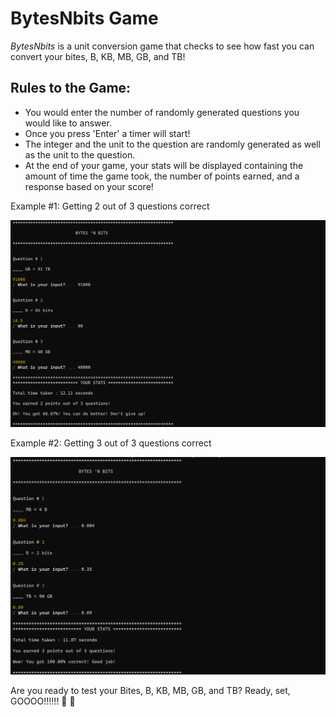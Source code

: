 # BytesNbits Game

*BytesNbits* is a unit conversion game that checks to see how fast you can convert your bites, B, KB, MB, GB, and TB!

## Rules to the Game:
- You would enter the number of randomly generated questions you would like to answer. 
- Once you press 'Enter' a timer will start! 
- The integer and the unit to the question are randomly generated as well as the unit to the question.
- At the end of your game, your stats will be displayed containing the amount of time the game took, the number of points earned, and a response based on your score!

Example #1: Getting 2 out of 3 questions correct

![Alt text](image.png)

Example #2: Getting 3 out of 3 questions correct

![Alt text](image-1.png)


Are you ready to test your Bites, B, KB, MB, GB, and TB? Ready, set, GOOOO!!!!!!  🥉 🤗